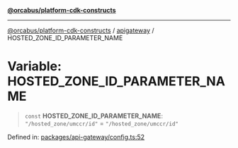 [**@orcabus/platform-cdk-constructs**](../../../../README.md)

***

[@orcabus/platform-cdk-constructs](../../../../README.md) / [apigateway](../README.md) / HOSTED\_ZONE\_ID\_PARAMETER\_NAME

# Variable: HOSTED\_ZONE\_ID\_PARAMETER\_NAME

> `const` **HOSTED\_ZONE\_ID\_PARAMETER\_NAME**: `"/hosted_zone/umccr/id"` = `"/hosted_zone/umccr/id"`

Defined in: [packages/api-gateway/config.ts:52](https://github.com/OrcaBus/platform-cdk-constructs/blob/main/packages/api-gateway/config.ts#L52)
